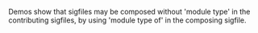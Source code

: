 Demos show that sigfiles may be composed without 'module type' in the
contributing sigfiles, by using 'module type of' in the composing
sigfile.
